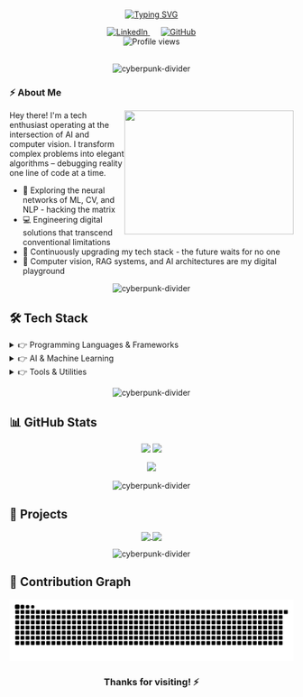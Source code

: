 # 

<div align="center">
  
  [![Typing SVG](https://readme-typing-svg.demolab.com/?lines=Initiating+neural+interface...;Welcome+to+my+digital+realm;Where+reality+meets+imagination;The+future+is+already+here&font=Fira+Code&center=true&width=1200&height=180&duration=3500&pause=1000&color=00FFFF&size=36)](https://git.io/typing-svg)
  
</div>

<div align="center">
  <a href="https://linkedin.com/in/jamsylph" target="_blank">
    <img src="https://img.shields.io/badge/LinkedIn-0A66C2?style=for-the-badge&logo=linkedin&logoColor=black&labelColor=00FFFF" alt="LinkedIn"/>
  </a>&nbsp;&nbsp;&nbsp;&nbsp;
  <a href="https://github.com/jamsylph" target="_blank">
    <img src="https://img.shields.io/badge/GitHub-8B00FF?style=for-the-badge&logo=github&logoColor=black&labelColor=00FFFF" alt="GitHub"/>
  </a>
</div>

<div align="center">
  <img src="https://komarev.com/ghpvc/?username=jamsylph&style=flat-square&color=00FFFF" alt="Profile views" />
</div>

<br>

<p align="center">
  <img src="https://i.imgur.com/waxVImv.png" alt="cyberpunk-divider" />
</p>

### ⚡ About Me

<img align="right" height="220" width="300" src="https://i.imgur.com/q2murwJ.gif" />

Hey there! I'm a tech enthusiast operating at the intersection of AI and computer vision. I transform complex problems into elegant algorithms – debugging reality one line of code at a time.

- 🔮 Exploring the neural networks of ML, CV, and NLP - hacking the matrix
- 💻 Engineering digital solutions that transcend conventional limitations
- 🚀 Continuously upgrading my tech stack - the future waits for no one
- 🤖 Computer vision, RAG systems, and AI architectures are my digital playground

<p align="center">
  <img src="https://i.imgur.com/waxVImv.png" alt="cyberpunk-divider" />
</p>

## 🛠️ Tech Stack

<details>
<summary>👉 Programming Languages & Frameworks</summary>
<br>
<p align="center">
  <img src="https://img.shields.io/badge/Python-3776AB?style=for-the-badge&logo=python&logoColor=black&labelColor=00FFFF" />&nbsp;
  <img src="https://img.shields.io/badge/C%2B%2B-00599C?style=for-the-badge&logo=c%2B%2B&logoColor=black&labelColor=00FFFF" />&nbsp;
  <img src="https://img.shields.io/badge/PyTorch-EE4C2C?style=for-the-badge&logo=pytorch&logoColor=black&labelColor=00FFFF" />&nbsp;
  <img src="https://img.shields.io/badge/OpenCV-5C3EE8?style=for-the-badge&logo=opencv&logoColor=black&labelColor=00FFFF" />&nbsp;
  <img src="https://img.shields.io/badge/LaTeX-008080?style=for-the-badge&logo=latex&logoColor=black&labelColor=00FFFF" />&nbsp;
  <img src="https://img.shields.io/badge/Jupyter-F37626?style=for-the-badge&logo=jupyter&logoColor=black&labelColor=00FFFF" />&nbsp;
  <img src="https://img.shields.io/badge/Tableau-E97627?style=for-the-badge&logo=tableau&logoColor=black&labelColor=00FFFF" />
</p>
</details>

<details>
<summary>👉 AI & Machine Learning</summary>
<br>
<p align="center">
  <img src="https://img.shields.io/badge/Machine_Learning-4B8BBE?style=for-the-badge&logoColor=black&labelColor=00FFFF" />&nbsp;
  <img src="https://img.shields.io/badge/Computer_Vision-5C3EE8?style=for-the-badge&logoColor=black&labelColor=00FFFF" />&nbsp;
  <img src="https://img.shields.io/badge/Deep_Learning-FF6F00?style=for-the-badge&logoColor=black&labelColor=00FFFF" />&nbsp;
  <img src="https://img.shields.io/badge/NLP-9CF?style=for-the-badge&logoColor=black&labelColor=00FFFF" />&nbsp;
  <img src="https://img.shields.io/badge/Object_Detection-CD5C5C?style=for-the-badge&logoColor=black&labelColor=00FFFF" />&nbsp;
  <img src="https://img.shields.io/badge/RAG-8B00FF?style=for-the-badge&logoColor=black&labelColor=00FFFF" />
</p>
</details>

<details>
<summary>👉 Tools & Utilities</summary>
<br>
<p align="center">
  <img src="https://img.shields.io/badge/Data_Annotation-25A162?style=for-the-badge&logoColor=black&labelColor=00FFFF" />&nbsp;
  <img src="https://img.shields.io/badge/LabelMe-25A162?style=for-the-badge&logoColor=black&labelColor=00FFFF" />&nbsp;
  <img src="https://img.shields.io/badge/LabelImg-FFA500?style=for-the-badge&logoColor=black&labelColor=00FFFF" />&nbsp;
  <img src="https://img.shields.io/badge/CVAT-00AEFF?style=for-the-badge&logoColor=black&labelColor=00FFFF" />&nbsp;
  <img src="https://img.shields.io/badge/Stata-3776AB?style=for-the-badge&logoColor=black&labelColor=00FFFF" />
</p>
</details>

<p align="center">
  <img src="https://i.imgur.com/waxVImv.png" alt="cyberpunk-divider" />
</p>

## 📊 GitHub Stats

<p align="center">
  <img width="49%" src="https://github-readme-stats.vercel.app/api?username=jamsylph&show_icons=true&hide_border=true&count_private=true&include_all_commits=true&theme=radical" />
  <img width="49%" src="https://github-readme-streak-stats.herokuapp.com/?user=jamsylph&hide_border=true&theme=radical&date_format=M%20j%5B%2C%20Y%5D" />
</p>

<p align="center">
  <img width="38%" src="https://github-readme-stats.vercel.app/api/top-langs/?username=jamsylph&hide_border=true&layout=compact&theme=radical" />
</p>

<p align="center">
  <img src="https://i.imgur.com/waxVImv.png" alt="cyberpunk-divider" />
</p>

## 💼 Projects

<!-- 
  Projects will automatically update when you create or pin repositories on your GitHub profile.
  The cards below will show your pinned repositories.
  To update this section, simply create new repositories or pin existing ones.
-->

<p align="center">
  <a href="https://github.com/jamsylph/your-project-1">
    <img width="49%" align="center" src="https://github-readme-stats.vercel.app/api/pin/?username=jamsylph&repo=your-project-1&theme=radical&hide_border=true" />
  </a>
  <a href="https://github.com/jamsylph/your-project-2">
    <img width="49%" align="center" src="https://github-readme-stats.vercel.app/api/pin/?username=jamsylph&repo=your-project-2&theme=radical&hide_border=true" />
  </a>
</p>

<p align="center">
  <img src="https://i.imgur.com/waxVImv.png" alt="cyberpunk-divider" />
</p>

<!-- 
  贪吃蛇动画需要设置一个特定的GitHub Actions工作流。
  要启用它，请按照以下步骤操作：
  1. 在您的GitHub仓库中创建 .github/workflows 目录
  2. 在该目录中创建一个名为 snake.yml 的文件，内容如下
-->

## 🐍 Contribution Graph

<!-- 
  此图表将显示您的GitHub贡献活动，以贪吃蛇动画的形式展示。
  请先按照上述说明设置工作流，动画才能正常工作。
-->

<div align="center">
  <picture>
    <source media="(prefers-color-scheme: dark)" srcset="https://raw.githubusercontent.com/jamsylph/jamsylph/output/github-contribution-grid-snake-dark.svg">
    <source media="(prefers-color-scheme: light)" srcset="https://raw.githubusercontent.com/jamsylph/jamsylph/output/github-contribution-grid-snake.svg">
    <img alt="snake animation" src="https://raw.githubusercontent.com/jamsylph/jamsylph/output/github-contribution-grid-snake.svg">
  </picture>
</div>

<!-- 
  要在您的个人资料中启用贪吃蛇动画，您需要创建以下文件：
  文件路径: .github/workflows/snake.yml
  文件内容:

name: Generate Snake Animation

on:
  schedule:
    - cron: "0 */12 * * *" # 每12小时运行一次
  workflow_dispatch:

jobs:
  build:
    runs-on: ubuntu-latest
    steps:
      - uses: actions/checkout@v3
      
      - uses: Platane/snk@v3
        id: snake-gif
        with:
          github_user_name: ${{ github.repository_owner }}
          outputs: |
            dist/github-contribution-grid-snake.svg
            dist/github-contribution-grid-snake-dark.svg?palette=github-dark
          
      - name: Push to output branch
        uses: crazy-max/ghaction-github-pages@v3.1.0
        with:
          target_branch: output
          build_dir: dist
        env:
          GITHUB_TOKEN: ${{ secrets.GITHUB_TOKEN }}
-->

<div align="center">
  <h3>Thanks for visiting! ⚡</h3>
</div>
